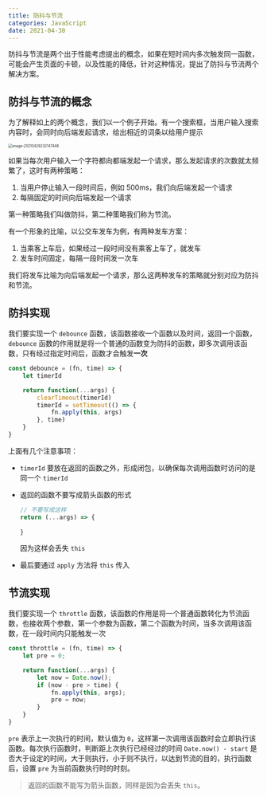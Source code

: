 ```yaml
---
title: 防抖与节流
categories: JavaScript
date: 2021-04-30
---
```


防抖与节流是两个出于性能考虑提出的概念，如果在短时间内多次触发同一函数，可能会产生页面的卡顿，以及性能的降低，针对这种情况，提出了防抖与节流两个解决方案。

## 防抖与节流的概念

为了解释如上的两个概念，我们以一个例子开始。有一个搜索框，当用户输入搜索内容时，会同时向后端发起请求，给出相近的词条以给用户提示

<img src="https://cdn.jsdelivr.net/gh/LastKnightCoder/ImgHosting2/20210430214859.png" alt="image-20210429232147448" style="zoom:50%;" />

如果当每次用户输入一个字符都向都端发起一个请求，那么发起请求的次数就太频繁了，这时有两种策略：

1. 当用户停止输入一段时间后，例如 500ms，我们向后端发起一个请求
2. 每隔固定的时间向后端发起一个请求

第一种策略我们叫做防抖，第二种策略我们称为节流。

有一个形象的比喻，以公交车发车为例，有两种发车方案：

1. 当乘客上车后，如果经过一段时间没有乘客上车了，就发车
2. 发车时间固定，每隔一段时间发一次车

我们将发车比喻为向后端发起一个请求，那么这两种发车的策略就分别对应为防抖和节流。

## 防抖实现

我们要实现一个 `debounce` 函数，该函数接收一个函数以及时间，返回一个函数，`debounce` 函数的作用就是将一个普通的函数变为防抖的函数，即多次调用该函数，只有经过指定时间后，函数才会触发**一次**

```javascript
const debounce = (fn, time) => {
    let timerId

    return function(...args) {
        clearTimeout(timerId)
        timerId = setTimeout(() => {
            fn.apply(this, args)
        }, time)
    }
}
```

上面有几个注意事项：

- `timerId` 要放在返回的函数之外，形成闭包，以确保每次调用函数时访问的是同一个 `timerId`

- 返回的函数不要写成箭头函数的形式

  ```javascript
  // 不要写成这样
  return (...args) => {
      
  }
  ```

  因为这样会丢失 `this`

- 最后要通过 `apply` 方法将 `this` 传入

## 节流实现

我们要实现一个 `throttle` 函数，该函数的作用是将一个普通函数转化为节流函数，也接收两个参数，第一个参数为函数，第二个函数为时间，当多次调用该函数，在一段时间内只能触发一次

```javascript
const throttle = (fn, time) => {
    let pre = 0;

    return function(...args) {
        let now = Date.now();
        if (now - pre > time) {
            fn.apply(this, args);
            pre = now;
        }
    }
}
```

`pre` 表示上一次执行的时间，默认值为 `0`，这样第一次调用该函数时会立即执行该函数。每次执行函数时，判断距上次执行已经经过的时间 `Date.now() - start` 是否大于设定的时间，大于则执行，小于则不执行，以达到节流的目的，执行函数后，设置 `pre` 为当前函数执行时的时刻。

> 返回的函数不能写为箭头函数，同样是因为会丢失 `this`。

